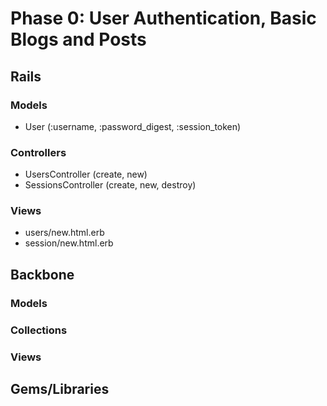 # Phase 0: User Authentication, Basic Blogs and Posts

## Rails
### Models
* User (:username, :password_digest, :session_token)

### Controllers
* UsersController (create, new)
* SessionsController (create, new, destroy)

### Views
* users/new.html.erb
* session/new.html.erb

## Backbone
### Models

### Collections

### Views

## Gems/Libraries
